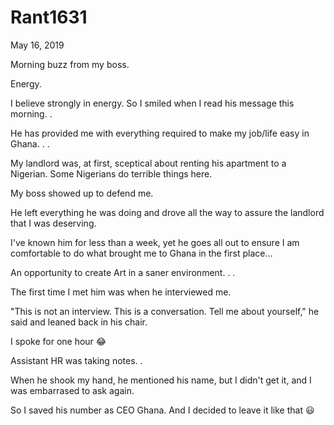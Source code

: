 # Rant1631



May 16, 2019

Morning buzz from my boss.

Energy.

I believe strongly in energy. So I smiled when I read his message this morning.
.

He has provided me with everything required to make my job/life easy in Ghana.
.
.

My landlord was, at first, sceptical about renting his apartment to a Nigerian. Some Nigerians do terrible things here.

My boss showed up to defend me.

He left everything he was doing and drove all the way to assure the landlord that I was deserving. 

I've known him for less than a week, yet he goes all out to ensure I am comfortable to do what brought me to Ghana in the first place...

An opportunity to create Art in a saner environment.
.
.

The first time I met him was when he interviewed me.

"This is not an interview. This is a conversation. Tell me about yourself," he said and leaned back in his chair.

I spoke for one hour 😂

Assistant HR was taking notes.
.

When he shook my hand, he mentioned his name, but I didn't get it, and I was embarrased to ask again.

So I saved his number as CEO Ghana. And I decided to leave it like that 😃